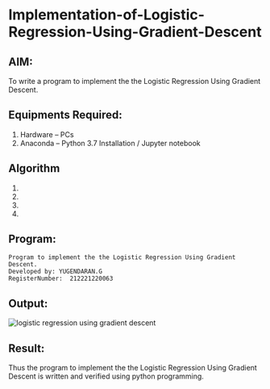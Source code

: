 # Implementation-of-Logistic-Regression-Using-Gradient-Descent

## AIM:
To write a program to implement the the Logistic Regression Using Gradient Descent.

## Equipments Required:
1. Hardware – PCs
2. Anaconda – Python 3.7 Installation / Jupyter notebook

## Algorithm
1. 
2. 
3. 
4. 

## Program:
```
Program to implement the the Logistic Regression Using Gradient Descent.
Developed by: YUGENDARAN.G
RegisterNumber:  212221220063

```

## Output:
![logistic regression using gradient descent](sam.png)


## Result:
Thus the program to implement the the Logistic Regression Using Gradient Descent is written and verified using python programming.

